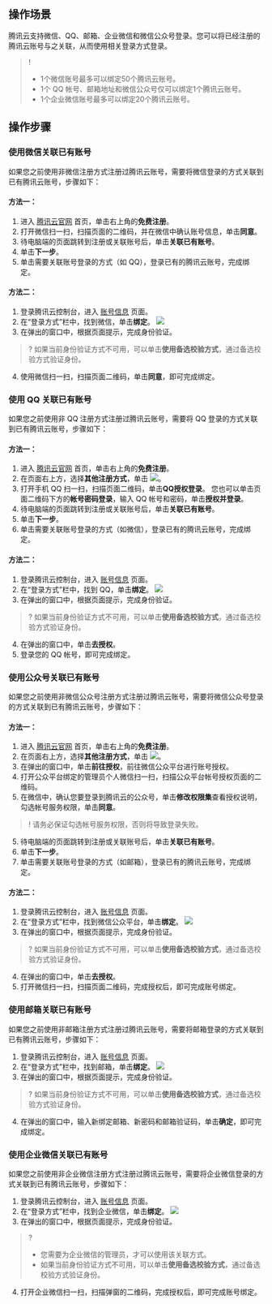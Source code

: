 ## 操作场景

腾讯云支持微信、QQ、邮箱、企业微信和微信公众号登录。您可以将已经注册的腾讯云账号与之关联，从而使用相关登录方式登录。

>! 
>- 1个微信账号最多可以绑定50个腾讯云账号。
>- 1个 QQ 帐号、邮箱地址和微信公众号仅可以绑定1个腾讯云账号。
>- 1个企业微信账号最多可以绑定20个腾讯云账号。

## 操作步骤

### 使用微信关联已有账号
如果您之前使用非微信注册方式注册过腾讯云账号，需要将微信登录的方式关联到已有腾讯云账号，步骤如下：
#### 方法一：
1. 进入 [腾讯云官网](https://cloud.tencent.com/) 首页，单击右上角的**免费注册**。
2. 打开微信扫一扫，扫描页面的二维码，并在微信中确认账号信息，单击**同意**。
3. 待电脑端的页面跳转到注册或关联账号后，单击**关联已有账号**。
4. 单击**下一步**。
5. 单击需要关联账号登录的方式（如 QQ），登录已有的腾讯云账号，完成绑定。

#### 方法二：
1. 登录腾讯云控制台，进入 [账号信息](https://console.cloud.tencent.com/developer) 页面。
2. 在“登录方式”栏中，找到微信，单击**绑定**。
![](https://main.qcloudimg.com/raw/33c4a4faedb7cad2e7a5c625bf887ad6.png)
3. 在弹出的窗口中，根据页面提示，完成身份验证。 
>? 如果当前身份验证方式不可用，可以单击**使用备选校验方式**，通过备选校验方式验证身份。
>
4. 使用微信扫一扫，扫描页面二维码，单击**同意**，即可完成绑定。


### 使用 QQ 关联已有账号
如果您之前使用非 QQ 注册方式注册过腾讯云账号，需要将 QQ 登录的方式关联到已有腾讯云账号，步骤如下：

#### 方法一：
1. 进入 [腾讯云官网](https://cloud.tencent.com/) 首页，单击右上角的**免费注册**。
2. 在页面右上方，选择**其他注册方式**，单击 ![](https://main.qcloudimg.com/raw/a0a14eb8c7a8551f3c758c99c571946d.png)。
3. 打开手机 QQ 扫一扫，扫描页面二维码，单击**QQ授权登录**。
您也可以单击页面二维码下方的**帐号密码登录**，输入 QQ 帐号和密码，单击**授权并登录**。
4. 待电脑端的页面跳转到注册或关联账号后，单击**关联已有账号**。
5. 单击**下一步**。
6. 单击需要关联账号登录的方式（如微信），登录已有的腾讯云账号，完成绑定。

#### 方法二：
1. 登录腾讯云控制台，进入 [账号信息](https://console.cloud.tencent.com/developer) 页面。
2. 在“登录方式”栏中，找到 QQ，单击**绑定**。
![](https://main.qcloudimg.com/raw/078abfd5e1bd49465977fd7c364a8251.png)
3. 在弹出的窗口中，根据页面提示，完成身份验证。 
>? 如果当前身份验证方式不可用，可以单击**使用备选校验方式**，通过备选校验方式验证身份。
>
4. 在弹出的窗口中，单击**去授权**。
5. 登录您的 QQ 帐号，即可完成绑定。


### 使用公众号关联已有账号

如果您之前使用非微信公众号注册方式注册过腾讯云账号，需要将微信公众号登录的方式关联到已有腾讯云账号，步骤如下：

#### 方法一：
1. 进入 [腾讯云官网](https://cloud.tencent.com/) 首页，单击右上角的**免费注册**。
2. 在页面右上方，选择**其他注册方式**，单击 ![](https://main.qcloudimg.com/raw/1b07e1cdc0d4db15c8f83e5c0d6a3165.png)。
3. 在弹出的窗口中，单击**前往授权**，前往微信公众平台进行账号授权。
3. 打开公众平台绑定的管理员个人微信扫一扫，扫描公众平台帐号授权页面的二维码。
4. 在微信中，确认您要登录到腾讯云的公众号，单击**修改权限集**查看授权说明，勾选帐号服务权限，单击**同意**。
>! 请务必保证勾选帐号服务权限，否则将导致登录失败。
>
5. 待电脑端的页面跳转到注册或关联账号后，单击**关联已有账号**。
6. 单击**下一步**。
7. 单击需要关联账号登录的方式（如邮箱），登录已有的腾讯云账号，完成绑定。


#### 方法二：
1. 登录腾讯云控制台，进入 [账号信息](https://console.cloud.tencent.com/developer) 页面。
2. 在“登录方式”栏中，找到微信公众平台，单击**绑定**。
![](https://main.qcloudimg.com/raw/98d48075e1d011bf8ccd3d6f0fb5ab0d.png)
3. 在弹出的窗口中，根据页面提示，完成身份验证。 
>? 如果当前身份验证方式不可用，可以单击**使用备选校验方式**，通过备选校验方式验证身份。
>
4. 在弹出的窗口中，单击**去授权**。
5. 打开微信扫一扫，扫描页面二维码，完成授权后，即可完成账号绑定。


### 使用邮箱关联已有账号

如果您之前使用非邮箱注册方式注册过腾讯云账号，需要将邮箱登录的方式关联到已有腾讯云账号，步骤如下：
1. 登录腾讯云控制台，进入 [账号信息](https://console.cloud.tencent.com/developer) 页面。
2. 在“登录方式”栏中，找到邮箱，单击**绑定**。
![](https://main.qcloudimg.com/raw/19f07e9e7a8b99eb104339dffb4db8e3.png)
3. 在弹出的窗口中，根据页面提示，完成身份验证。 
>? 如果当前身份验证方式不可用，可以单击**使用备选校验方式**，通过备选校验方式验证身份。
>
4. 在弹出的窗口中，输入新绑定邮箱、新密码和邮箱验证码，单击**确定**，即可完成绑定。


### 使用企业微信关联已有账号

如果您之前使用非企业微信注册方式注册过腾讯云账号，需要将企业微信登录的方式关联到已有腾讯云账号，步骤如下：
1. 登录腾讯云控制台，进入 [账号信息](https://console.cloud.tencent.com/developer) 页面。
2. 在“登录方式”栏中，找到企业微信，单击**绑定**。
![](https://main.qcloudimg.com/raw/98930da353e23c7d2dcab3ba343eb7bb.png)
3. 在弹出的窗口中，根据页面提示，完成身份验证。 
>? 
>- 您需要为企业微信的管理员，才可以使用该关联方式。
>- 如果当前身份验证方式不可用，可以单击**使用备选校验方式**，通过备选校验方式验证身份。
>
4. 打开企业微信扫一扫，扫描弹窗的二维码，完成授权后，即可完成账号绑定。


